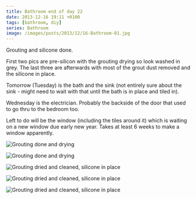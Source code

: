 ```yaml
---
title: Bathroom end of day 22
date: 2013-12-16 19:11 +0100
tags: [bathroom, diy]
series: Bathroom
image: /images/posts/2013/12/16-Bathroom-01.jpg
---
```


Grouting and silicone done.

First two pics are pre-silicon with the grouting drying so look washed in grey. The last three are afterwards with most of the grout dust removed and the silicone in place.

Tomorrow (Tuesday) is the bath and the sink (not entirely sure about the sink - might need to wait with that until the bath is in place and tiled in).

Wednesday is the electrician. Probably the backside of the door that used to go thru to the bedroom too.

Left to do will be the window (including the tiles around it) which is waiting on a new window due early new year. Takes at least 6 weeks to make a window apparently.

![Grouting done and drying](/images/posts/2013/12/16-Bathroom-01.jpg)

![Grouting done and drying](/images/posts/2013/12/16-Bathroom-02.jpg)

![Grouting dried and cleaned, silicone in place](/images/posts/2013/12/16-Bathroom-03.jpg)

![Grouting dried and cleaned, silicone in place](/images/posts/2013/12/16-Bathroom-04.jpg)

![Grouting dried and cleaned, silicone in place](/images/posts/2013/12/16-Bathroom-05.jpg)
